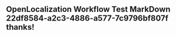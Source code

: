 <properties
ms.topic="hero-topic"
ms.test1="hero-topic"
ms.test2="test"/>

## OpenLocalization Workflow Test MarkDown 22df8584-a2c3-4886-a577-7c9796bf807f thanks!
